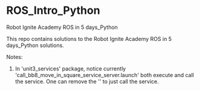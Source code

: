 # ROS_Intro_Python
Robot Ignite Academy ROS in 5 days_Python

This repo contains solutions to the Robot Ignite Academy ROS in 5 days_Python solutions.

Notes:
1. In 'unit3_services' package, notice currently 'call_bb8_move_in_square_service_server.launch' both execute and call the service. One can remove the   '<include file="$(find unit3_services)/launch/start_bb8_move_in_square_service_server.launch"/>'
to just call the service.
